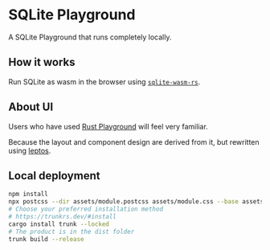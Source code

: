 # SQLite Playground

A SQLite Playground that runs completely locally.

## How it works

Run SQLite as wasm in the browser using [`sqlite-wasm-rs`](https://github.com/Spxg/sqlite-wasm-rs).

## About UI

Users who have used [Rust Playground](https://play.rust-lang.org) will feel very familiar. 

Because the layout and component design are derived from it, but rewritten using [leptos](https://leptos.dev).

## Local deployment

```sh
npm install
npx postcss --dir assets/module.postcss assets/module.css --base assets/module.css
# Choose your preferred installation method
# https://trunkrs.dev/#install
cargo install trunk --locked
# The product is in the dist folder
trunk build --release
```
